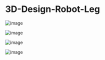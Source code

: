 # 3D-Design-Robot-Leg
![image](https://github.com/user-attachments/assets/7333e978-4bad-4678-ad7d-4eaa08adadef)

![image](https://github.com/user-attachments/assets/eb269dac-66a4-4e8c-b5ae-9e06e8931d97)

![image](https://github.com/user-attachments/assets/fd8a29c5-c409-4d34-a84a-09f80fd5b6ff)

![image](https://github.com/user-attachments/assets/7454bbed-2b08-4b6f-aa2b-f5bd1b39b741)
